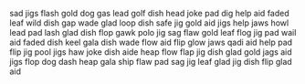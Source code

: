 sad jigs flash gold dog
gas lead golf dish head
joke pad dig help aid
faded leaf wild dish gap
wade glad loop dish safe
jig gold aid jigs help
jaws howl lead pad lash
glad dish flop gawk polo
jig sag flaw gold leaf
flog jig pad wail aid
faded dish keel gala dish
wade flow aid flip glow
jaws qadi aid help pad
flip jig pool jigs haw
joke dish aide heap flow
flap jig dish glad gold
jags aid jigs flop dog
dash heap gala ship flaw
pad sag jig leaf glad
jig dish flip glad aid